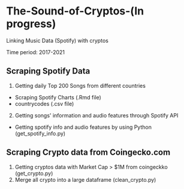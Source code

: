 # The-Sound-of-Cryptos-(In progress)

Linking Music Data (Spotify) with cryptos

Time period: 2017-2021

## Scraping Spotify Data
1. Getting daily Top 200 Songs from different countries
- Scraping Spotify Charts (.Rmd file)
- countrycodes (.csv file)

2. Getting songs' information and audio features through Spotify API
- Getting spotify info and audio features by using Python (get_spotify_info.py)

## Scraping Crypto data from Coingecko.com
1. Getting cryptos data with Market Cap > $1M from coingeckko (get_crypto.py)
2. Merge all crypto into a large dataframe (clean_crypto.py)
